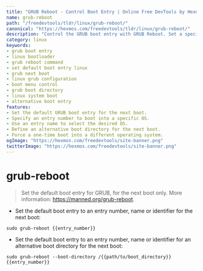 ```yaml
---
title: "GRUB Reboot - Control Boot Entry | Online Free DevTools by Hexmos"
name: grub-reboot
path: "/freedevtools/tldr/linux/grub-reboot/"
canonical: "https://hexmos.com/freedevtools/tldr/linux/grub-reboot/"
description: "Control the GRUB boot entry with GRUB Reboot. Set a specific entry for the next system boot. Free online tool, no registration required."
category: linux
keywords:
- grub boot entry
- linux bootloader
- grub reboot command
- set default boot entry linux
- grub next boot
- linux grub configuration
- boot menu control
- grub boot directory
- linux system boot
- alternative boot entry
features:
- Set the default GRUB boot entry for the next boot.
- Specify an entry number to boot into a specific OS.
- Use an entry name to select the desired OS.
- Define an alternative boot directory for the next boot.
- Force a one-time boot into a different operating system.
ogImage: "https://hexmos.com/freedevtools/site-banner.png"
twitterImage: "https://hexmos.com/freedevtools/site-banner.png"
---
```


# grub-reboot

> Set the default boot entry for GRUB, for the next boot only.
> More information: <https://manned.org/grub-reboot>.

- Set the default boot entry to an entry number, name or identifier for the next boot:

`sudo grub-reboot {{entry_number}}`

- Set the default boot entry to an entry number, name or identifier for an alternative boot directory for the next boot:

`sudo grub-reboot --boot-directory /{{path/to/boot_directory}} {{entry_number}}`

